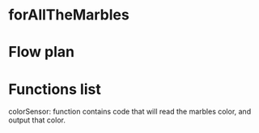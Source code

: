 # forAllTheMarbles

# Flow plan

# Functions list
  colorSensor:
    function contains code that will read the marbles color, and output that color. 
    
    
